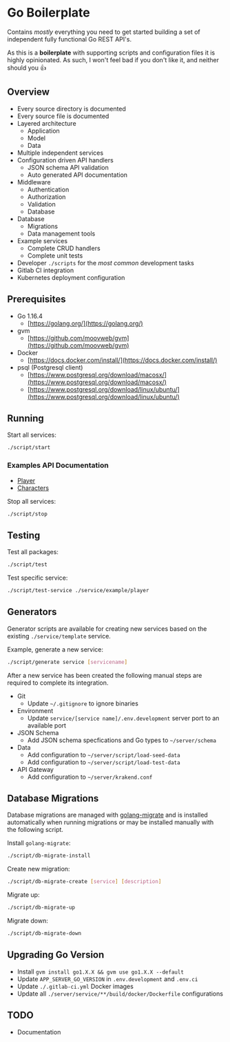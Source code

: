 # Go Boilerplate

Contains *mostly* everything you need to get started building a set of independent fully functional Go REST API's.

As this is a **boilerplate** with supporting scripts and configuration files it is highly opinionated. As such, I won't feel bad if you don't like it, and neither should you 👍

## Overview

- Every source directory is documented
- Every source file is documented
- Layered architecture
  - Application
  - Model
  - Data
- Multiple independent services
- Configuration driven API handlers
  - JSON schema API validation
  - Auto generated API documentation
- Middleware
  - Authentication
  - Authorization
  - Validation
  - Database
- Database
  - Migrations
  - Data management tools
- Example services
  - Complete CRUD handlers
  - Complete unit tests
- Developer `./scripts` for the *most common* development tasks
- Gitlab CI integration
- Kubernetes deployment configuration

## Prerequisites

- Go 1.16.4
  - [https://golang.org/](https://golang.org/)
- gvm
  - [https://github.com/moovweb/gvm](https://github.com/moovweb/gvm)
- Docker
  - [https://docs.docker.com/install/](https://docs.docker.com/install/)
- psql (Postgresql client)
  - [https://www.postgresql.org/download/macosx/](https://www.postgresql.org/download/macosx/)
  - [https://www.postgresql.org/download/linux/ubuntu/](https://www.postgresql.org/download/linux/ubuntu/)

## Running

Start all services:

```bash
./script/start
```

### Examples API Documentation

- [Player](http://localhost:8082/players/documentation)
- [Characters](http://localhost:8082/characters/documentation)

Stop all services:

```bash
./script/stop
```

## Testing

Test all packages:

```bash
./script/test
```

Test specific service:

```bash
./script/test-service ./service/example/player
```

## Generators

Generator scripts are available for creating new services based on the existing `./service/template` service.

Example, generate a new service:

```bash
./script/generate service [servicename]
```

After a new service has been created the following manual steps are required to complete its integration.

- Git
  - Update `~/.gitignore` to ignore binaries
- Environment
  - Update `service/[service name]/.env.development` server port to an available port
- JSON Schema
  - Add JSON schema specfications and Go types to `~/server/schema`
- Data
  - Add configuration to `~/server/script/load-seed-data`
  - Add configuration to `~/server/script/load-test-data`
- API Gateway
  - Add configuration to `~/server/krakend.conf`

## Database Migrations

Database migrations are managed with [golang-migrate](https://github.com/golang-migrate/migrate) and is installed automatically when running migrations or may be installed manually with the following script.

Install `golang-migrate`:

```bash
./script/db-migrate-install
```

Create new migration:

```bash
./script/db-migrate-create [service] [description]
```

Migrate up:

```bash
./script/db-migrate-up
```

Migrate down:

```bash
./script/db-migrate-down
```

## Upgrading Go Version

- Install `gvm install go1.X.X && gvm use go1.X.X --default`
- Update `APP_SERVER_GO_VERSION` in `.env.development` and `.env.ci`
- Update `./.gitlab-ci.yml` Docker images
- Update all `./server/service/**/build/docker/Dockerfile` configurations

## TODO

- Documentation
